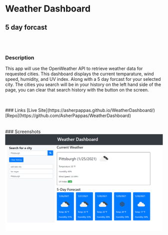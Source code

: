 # Weather Dashboard
## 5 day forcast
<br><br>
### Description
<p>This app will use the OpenWeather API to retrieve weather data for requested cities. This dashboard displays the current temparature, wind speed, humidity, and UV index. Along with a 5 day forcast for your selected city. The cities you search will be in your history on the left hand side of the page, you can clear that search history with the button on the screen.</p>
<br><br>
### Links
[Live Site](https://asherpappas.github.io/WeatherDashboard/)
<br>
[Repo](https://github.com/AsherPappas/WeatherDashboard)
<br>
<br><br>
### Screenshots
<img src = "imgs/WeatherDashboard.png" width = 800>
<br>
